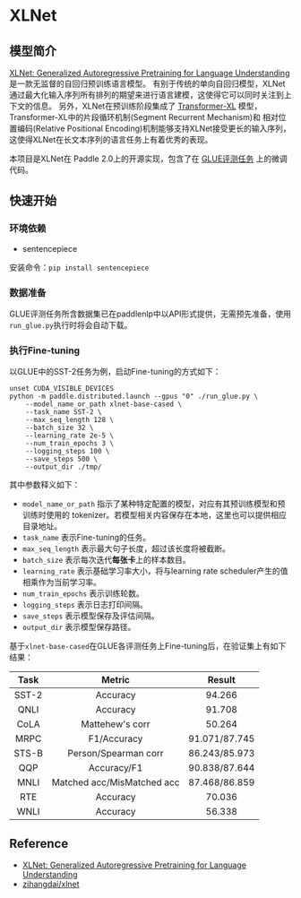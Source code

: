 # XLNet

## 模型简介

[XLNet: Generalized Autoregressive Pretraining for Language Understanding](https://arxiv.org/abs/1906.08237) 是一款无监督的自回归预训练语言模型。 有别于传统的单向自回归模型，XLNet通过最大化输入序列所有排列的期望来进行语言建模，这使得它可以同时关注到上下文的信息。 另外，XLNet在预训练阶段集成了 [Transformer-XL](https://arxiv.org/abs/1901.02860) 模型，Transformer-XL中的片段循环机制(Segment Recurrent Mechanism)和 相对位置编码(Relative Positional Encoding)机制能够支持XLNet接受更长的输入序列，这使得XLNet在长文本序列的语言任务上有着优秀的表现。

本项目是XLNet在 Paddle 2.0上的开源实现，包含了在 [GLUE评测任务](https://gluebenchmark.com/tasks) 上的微调代码。

## 快速开始

### 环境依赖

- sentencepiece

安装命令：`pip install sentencepiece`

### 数据准备

GLUE评测任务所含数据集已在paddlenlp中以API形式提供，无需预先准备，使用`run_glue.py`执行时将会自动下载。

### 执行Fine-tuning

以GLUE中的SST-2任务为例，启动Fine-tuning的方式如下：

```shell
unset CUDA_VISIBLE_DEVICES
python -m paddle.distributed.launch --gpus "0" ./run_glue.py \
    --model_name_or_path xlnet-base-cased \
    --task_name SST-2 \
    --max_seq_length 128 \
    --batch_size 32 \
    --learning_rate 2e-5 \
    --num_train_epochs 3 \
    --logging_steps 100 \
    --save_steps 500 \
    --output_dir ./tmp/
```

其中参数释义如下：
- `model_name_or_path` 指示了某种特定配置的模型，对应有其预训练模型和预训练时使用的 tokenizer。若模型相关内容保存在本地，这里也可以提供相应目录地址。
- `task_name` 表示Fine-tuning的任务。
- `max_seq_length` 表示最大句子长度，超过该长度将被截断。
- `batch_size` 表示每次迭代**每张卡**上的样本数目。
- `learning_rate` 表示基础学习率大小，将与learning rate scheduler产生的值相乘作为当前学习率。
- `num_train_epochs` 表示训练轮数。
- `logging_steps` 表示日志打印间隔。
- `save_steps` 表示模型保存及评估间隔。
- `output_dir` 表示模型保存路径。

基于`xlnet-base-cased`在GLUE各评测任务上Fine-tuning后，在验证集上有如下结果：

| Task  | Metric                       | Result             |
|:-----:|:----------------------------:|:------------------:|
| SST-2 | Accuracy                     |      94.266        |
| QNLI  | Accuracy                     |      91.708        |
| CoLA  | Mattehew's corr              |      50.264        |
| MRPC  | F1/Accuracy                  |   91.071/87.745    |
| STS-B | Person/Spearman corr         |   86.243/85.973    |
| QQP   | Accuracy/F1                  |   90.838/87.644    |
| MNLI  | Matched acc/MisMatched acc   |   87.468/86.859    |
| RTE   | Accuracy                     |      70.036        |
| WNLI  | Accuracy                     |      56.338        |

## Reference

- [XLNet: Generalized Autoregressive Pretraining for Language Understanding](https://arxiv.org/abs/1906.08237)
- [zihangdai/xlnet](https://github.com/zihangdai/xlnet)
